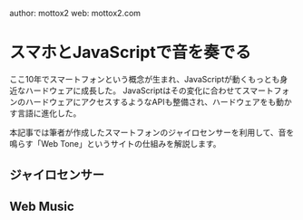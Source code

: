 author: mottox2
web: mottox2.com

# スマホとJavaScriptで音を奏でる

ここ10年でスマートフォンという概念が生まれ、JavaScriptが動くもっとも身近なハードウェアに成長した。
JavaScriptはその変化に合わせてスマートフォンのハードウェアにアクセスするようなAPIも整備され、ハードウェアをも動かす言語に進化した。

本記事では筆者が作成したスマートフォンのジャイロセンサーを利用して、音を鳴らす「Web Tone」というサイトの仕組みを解説します。

## ジャイロセンサー


## Web Music